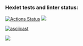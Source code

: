 ### Hexlet tests and linter status:
[![Actions Status](https://github.com/ilya-ship-it/python-project-49/actions/workflows/hexlet-check.yml/badge.svg)](https://github.com/ilya-ship-it/python-project-49/actions)
<a href="https://codeclimate.com/github/ilya-ship-it/python-project-49/maintainability"><img src="https://api.codeclimate.com/v1/badges/27aa450a3d35888fab09/maintainability" /></a>

[![asciicast](https://asciinema.org/a/IuMPOqcobLtVXsHTovNerQNAS.svg)](https://asciinema.org/a/IuMPOqcobLtVXsHTovNerQNAS)

<a href="https://asciinema.org/a/7mnLMIXNuNJ9nLYZWNVs04sAk" target="_blank"><img src="https://asciinema.org/a/7mnLMIXNuNJ9nLYZWNVs04sAk.svg" /></a>